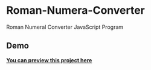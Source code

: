 # Roman-Numera-Converter
Roman Numeral Converter JavaScript Program

## Demo
**[You can preview this project here](https://eazyguy.github.io/Roman-Numera-Converter/)**
